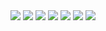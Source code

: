 <img src="http://www.amypink.com/wp-content/themes/liebling/scripts/timthumb.php?src=http://www.amypink.com/wp-content/uploads/2010/04/pokemon-group.jpg&w=620&h=454&zc=1&q=100" />
<img src="http://30.media.tumblr.com/tumblr_kwyrxl87z61qz5on3o1_400.jpg" />
<img src="http://25.media.tumblr.com/tumblr_kwyrsmUd951qz5on3o1_400.jpg" />
<img src="http://24.media.tumblr.com/tumblr_kwyrscilwE1qz5on3o1_400.jpg" />
<img src="http://4.bp.blogspot.com/_UT2XJXPyLV8/Sz7I80z01eI/AAAAAAAASbY/SE4RlEvA9b4/s1600/3iS7KBA2Aq7em2cs66SkDPFgo1_400.jpg" />
<img src="http://1.bp.blogspot.com/_wtPFpfiRE3g/SyXgNCn1GHI/AAAAAAAAAa8/TWJ4tiIijDw/s1600/500x_papier-mache-pikachu.jpg" />
<img src="http://3.bp.blogspot.com/_UT2XJXPyLV8/Sw3rd3SsM5I/AAAAAAAARPs/jKr_7yzpxkk/s1600/63b8ef6bc30b16c7a2436511453aa820a595927b_m.jpg" />

